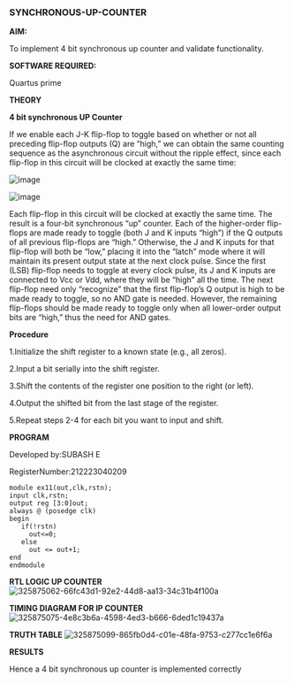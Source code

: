 ### SYNCHRONOUS-UP-COUNTER

**AIM:**

To implement 4 bit synchronous up counter and validate functionality.

**SOFTWARE REQUIRED:**

Quartus prime

**THEORY**

**4 bit synchronous UP Counter**

If we enable each J-K flip-flop to toggle based on whether or not all preceding flip-flop outputs (Q) are “high,” we can obtain the same counting sequence as the asynchronous circuit without the ripple effect, since each flip-flop in this circuit will be clocked at exactly the same time:

![image](https://github.com/naavaneetha/SYNCHRONOUS-UP-COUNTER/assets/154305477/d5db3fa0-e413-404c-b80e-b2f39d82e7e8)


![image](https://github.com/naavaneetha/SYNCHRONOUS-UP-COUNTER/assets/154305477/52cb61eb-d04b-442d-810c-31185a68410b)

Each flip-flop in this circuit will be clocked at exactly the same time.
The result is a four-bit synchronous “up” counter. Each of the higher-order flip-flops are made ready to toggle (both J and K inputs “high”) if the Q outputs of all previous flip-flops are “high.”
Otherwise, the J and K inputs for that flip-flop will both be “low,” placing it into the “latch” mode where it will maintain its present output state at the next clock pulse.
Since the first (LSB) flip-flop needs to toggle at every clock pulse, its J and K inputs are connected to Vcc or Vdd, where they will be “high” all the time.
The next flip-flop need only “recognize” that the first flip-flop’s Q output is high to be made ready to toggle, so no AND gate is needed.
However, the remaining flip-flops should be made ready to toggle only when all lower-order output bits are “high,” thus the need for AND gates.

**Procedure**

1.Initialize the shift register to a known state (e.g., all zeros).

2.Input a bit serially into the shift register.

3.Shift the contents of the register one position to the right (or left).

4.Output the shifted bit from the last stage of the register.

5.Repeat steps 2-4 for each bit you want to input and shift.




**PROGRAM**

Developed by:SUBASH E

RegisterNumber:212223040209

```
module ex11(out,clk,rstn);
input clk,rstn;
output reg [3:0]out;
always @ (posedge clk)
begin
   if(!rstn)
     out<=0;
   else 
     out <= out+1;
end
endmodule
```
**RTL LOGIC UP COUNTER**
![325875062-66fc43d1-92e2-44d8-aa13-34c31b4f100a](https://github.com/Aditaayan/SYNCHRONOUS-UP-COUNTER/assets/147473394/32fac6b7-c826-42e2-9344-7583659f7bce)


**TIMING DIAGRAM FOR IP COUNTER**
![325875075-4e8c3b6a-4598-4ed3-b666-6ded1c19437a](https://github.com/Aditaayan/SYNCHRONOUS-UP-COUNTER/assets/147473394/905d1e89-8c88-4c9e-a5a9-963ad3de308f)

**TRUTH TABLE**
![325875099-865fb0d4-c01e-48fa-9753-c277cc1e6f6a](https://github.com/Aditaayan/SYNCHRONOUS-UP-COUNTER/assets/147473394/167efb67-f9f3-4449-9b9d-6785c93814d2)

**RESULTS**

Hence a 4 bit synchronous up counter is implemented correctly
